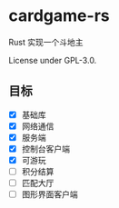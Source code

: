 # cardgame-rs

Rust 实现一个斗地主

License under GPL-3.0.

## 目标

- [X] 基础库
- [X] 网络通信
- [X] 服务端
- [X] 控制台客户端
- [X] 可游玩
- [ ] 积分结算
- [ ] 匹配大厅
- [ ] 图形界面客户端
